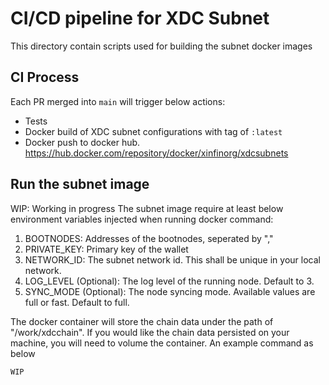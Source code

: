 # CI/CD pipeline for XDC Subnet
This directory contain scripts used for building the subnet docker images

## CI Process
Each PR merged into `main` will trigger below actions:
- Tests
- Docker build of XDC subnet configurations with tag of `:latest`
- Docker push to docker hub. https://hub.docker.com/repository/docker/xinfinorg/xdcsubnets

## Run the subnet image
WIP: Working in progress
The subnet image require at least below environment variables injected when running docker command:
1. BOOTNODES: Addresses of the bootnodes, seperated by ","
2. PRIVATE_KEY: Primary key of the wallet
3. NETWORK_ID: The subnet network id. This shall be unique in your local network.
4. LOG_LEVEL (Optional): The log level of the running node. Default to 3. 
5. SYNC_MODE (Optional): The node syncing mode. Available values are full or fast. Default to full.

The docker container will store the chain data under the path of "/work/xdcchain". If you would like the chain data persisted on your machine, you will need to volume the container.
An example command as below
```
WIP
```